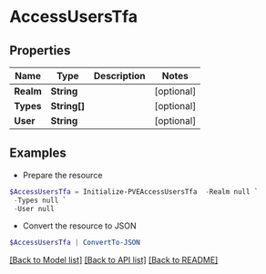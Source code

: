 # AccessUsersTfa
## Properties

Name | Type | Description | Notes
------------ | ------------- | ------------- | -------------
**Realm** | **String** |  | [optional] 
**Types** | **String[]** |  | [optional] 
**User** | **String** |  | [optional] 

## Examples

- Prepare the resource
```powershell
$AccessUsersTfa = Initialize-PVEAccessUsersTfa  -Realm null `
 -Types null `
 -User null
```

- Convert the resource to JSON
```powershell
$AccessUsersTfa | ConvertTo-JSON
```

[[Back to Model list]](../README.md#documentation-for-models) [[Back to API list]](../README.md#documentation-for-api-endpoints) [[Back to README]](../README.md)

